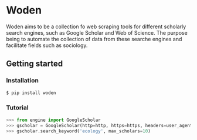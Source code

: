 # Woden

Woden aims to be a collection fo web scraping tools for different scholarly search engines, such as Google Scholar and Web of Science. The purpose being to automate the collection of data from these searche engines and facilitate fields such as sociology.

## Getting started

### Installation

```bash
$ pip install woden
```

### Tutorial

```python
>>> from engine import GoogleScholar
>>> gscholar = GoogleScholar(http=http, https=https, headers=user_agents)
>>> gscholar.search_keyword('ecology', max_scholars=10)
```